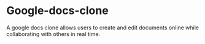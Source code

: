 # Google-docs-clone
A google docs clone allows users to create and edit documents online while collaborating with others in real time. 
